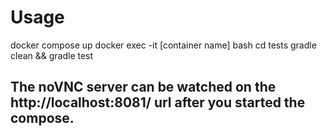 # Usage
docker compose up
docker exec -it [container name] bash
cd tests
gradle clean && gradle test

## The noVNC server can be watched on the http://localhost:8081/ url after you started the compose.
